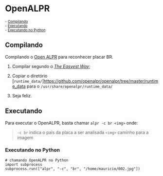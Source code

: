 # OpenALPR

<sub>- [Compilando](#compilando)</sub><br>
<sub>- [Executando](#executando)</sub><br>
<sub>- [Executando no Python](#executando-no-python)</sub><br>

## Compilando

Compilando o [Open ALPR](https://www.openalpr.com/) para reconhecer placar BR.

1. Compilar segundo o [_The Easyest Way_](https://github.com/openalpr/openalpr/wiki/Compilation-instructions-(Ubuntu-Linux)#the-easiest-way);

2. Copiar o diretório [`runtime_data/`]https://github.com/openalpr/openalpr/tree/master/runtime_data para o `/usr/share/openalpr/runtime_data/`

3. Seja feliz.

## Executando

Para executar o OpenALPR, basta chamar
`alpr -c br <img>`
onde:
> `-c br` indica o país da placa a ser analisada
> `<img>` caminho para a imagem

### Executando no Python

```
# chamando OpenALPR no Python
import subprocess
subprocess.run(["alpr", "-c", "br", "/home/mauricio/002.jpg"])
```
<!--stackedit_data:
eyJoaXN0b3J5IjpbMTU2NDI0MjYxMiwxMTczNTI0MTMwLDExNz
M1MjQxMzAsLTIzMzE1MzM5Ml19
-->